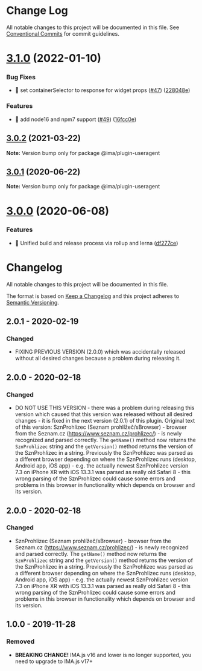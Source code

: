 # Change Log

All notable changes to this project will be documented in this file.
See [Conventional Commits](https://conventionalcommits.org) for commit guidelines.

# [3.1.0](https://github.com/seznam/IMA.js-plugins/compare/@ima/plugin-useragent@3.0.2...@ima/plugin-useragent@3.1.0) (2022-01-10)


### Bug Fixes

* 🐛 set containerSelector to response for widget props ([#47](https://github.com/seznam/IMA.js-plugins/issues/47)) ([228048e](https://github.com/seznam/IMA.js-plugins/commit/228048e9b44dd6ef2208b2d541033870edd17041))


### Features

* 🎸 add node16 and npm7 support ([#49](https://github.com/seznam/IMA.js-plugins/issues/49)) ([16fcc0e](https://github.com/seznam/IMA.js-plugins/commit/16fcc0eab73da5651171d110100e5a5ec9cbdcf1))





## [3.0.2](https://github.com/seznam/IMA.js-plugins/compare/@ima/plugin-useragent@3.0.1...@ima/plugin-useragent@3.0.2) (2021-03-22)

**Note:** Version bump only for package @ima/plugin-useragent





## [3.0.1](https://github.com/seznam/IMA.js-plugins/compare/@ima/plugin-useragent@3.0.0...@ima/plugin-useragent@3.0.1) (2020-06-22)

**Note:** Version bump only for package @ima/plugin-useragent





# [3.0.0](https://github.com/seznam/IMA.js-plugins/compare/@ima/plugin-useragent@2.0.1...@ima/plugin-useragent@3.0.0) (2020-06-08)


### Features

* 🎸  Unified build and release process via rollup and lerna ([df277ce](https://github.com/seznam/IMA.js-plugins/commit/df277ce5bae0cacc9c5b4d6957bdc786ac9cf571))





# Changelog

All notable changes to this project will be documented in this file.

The format is based on [Keep a Changelog](http://keepachangelog.com/en/1.0.0/)
and this project adheres to [Semantic Versioning](http://semver.org/spec/v2.0.0.html).

## 2.0.1 - 2020-02-19
### Changed
- FIXING PREVIOUS VERSION (2.0.0) which was accidentally released without all desired changes because a problem during releasing it.

## 2.0.0 - 2020-02-18
### Changed
- DO NOT USE THIS VERSION - there was a problem during releasing this version which caused that this version was released without all desired changes - it is fixed in the next version (2.0.1) of this plugin. Original text of this version: SznProhlizec (Seznam prohlížeč/sBrowser) - browser from the Seznam.cz (https://www.seznam.cz/prohlizec/) - is newly recognized and parsed correctly. The `getName()` method now returns the `SznProhlizec` string and the `getVersion()` method returns the version of the SznProhlizec in a string. Previously the SznProhlizec was parsed as a different browser depending on where the SznProhlizec runs (desktop, Android app, iOS app) - e.g. the actually newest SznProhlizec version 7.3 on iPhone XR with iOS 13.3.1 was parsed as really old Safari 8 - this wrong parsing of the SznProhlizec could cause some errors and problems in this browser in functionality which depends on browser and its version.

## 2.0.0 - 2020-02-18
### Changed
- SznProhlizec (Seznam prohlížeč/sBrowser) - browser from the Seznam.cz (https://www.seznam.cz/prohlizec/) - is newly recognized and parsed correctly. The `getName()` method now returns the `SznProhlizec` string and the `getVersion()` method returns the version of the SznProhlizec in a string. Previously the SznProhlizec was parsed as a different browser depending on where the SznProhlizec runs (desktop, Android app, iOS app) - e.g. the actually newest SznProhlizec version 7.3 on iPhone XR with iOS 13.3.1 was parsed as really old Safari 8 - this wrong parsing of the SznProhlizec could cause some errors and problems in this browser in functionality which depends on browser and its version.

## 1.0.0 - 2019-11-28
### Removed
- **BREAKING CHANGE!** IMA.js v16 and lower is no longer supported, you need to upgrade to IMA.js v17+
